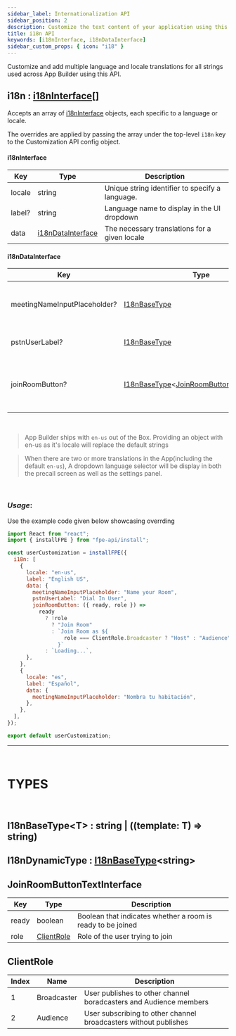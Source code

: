 ```yaml
---
sidebar_label: Internationalization API
sidebar_position: 2
description: Customize the text content of your application using this API
title: i18n API
keywords: [i18nInterface, i18nDataInterface]
sidebar_custom_props: { icon: "i18" }
---
```


Customize and add multiple language and locale translations for all strings used across App Builder using this API.

## i18n : [i18nInterface](#i18ninterface)\[\]

Accepts an array of [i18nInterface](#i18ninterface) objects, each specific to a language or locale.

The overrides are applied by passing the array under the top-level `i18n` key to the Customization API config object.

#### i18nInterface

| Key    | Type                                | Description                                     |
| ------ | ----------------------------------- | ----------------------------------------------- |
| locale | string                              | Unique string identifier to specify a language. |
| label? | string                              | Language name to display in the UI dropdown     |
| data   | [i18nDataInterface](#i18ndatainterface) | The necessary translations for a given locale   |

#### i18nDataInterface

<!-- TODO(adictya): Try a different represntation method for this  -->

| Key                          | Type                                                                                        | Description                                       | Defaults          |
| ---------------------------- | ------------------------------------------------------------------------------------------- | ------------------------------------------------- | ----------------- |
| meetingNameInputPlaceholder? | [I18nBaseType](#i18nbasetypet)                                                              | Placeholder text for the meeting name input field | Name your meeting |
| pstnUserLabel?               | [I18nBaseType](#i18nbasetypet)                                                              | Label for the PSTN user                           | PSTN User         |
| joinRoomButton?              | [I18nBaseType](#i18nbasetypet)<[JoinRoomButtonTextInterface](#joinroombuttontextinterface)> | Label for the join room button on precall screen  | Join room         |

<br/>

> App Builder ships with `en-us` out of the Box. Providing an object with en-us as it's locale will replace the default strings

> When there are two or more translations in the App(including the default `en-us`), A dropdown language selector will be display in both the precall screen as well as the settings panel.

<br/>

### _Usage_:

Use the example code given below showcasing overrding

```js
import React from "react";
import { installFPE } from "fpe-api/install";

const userCustomization = installFPE({
  i18n: [
    {
      locale: "en-us",
      label: "English US",
      data: {
        meetingNameInputPlaceholder: "Name your Room",
        pstnUserLabel: "Dial In User",
        joinRoomButton: ({ ready, role }) =>
          ready
            ? !role
              ? "Join Room"
              : `Join Room as ${
                  role === ClientRole.Broadcaster ? "Host" : "Audience"
                }`
            : `Loading...`,
      },
    },
    {
      locale: "es",
      label: "Español",
      data: {
        meetingNameInputPlaceholder: "Nombra tu habitación",
      },
    },
  ],
});

export default userCustomization;
```

---

<br/>

# TYPES

<br/>

<api>

<method>

## I18nBaseType<T\> : string | ((template: T) => string)

</method>

<method>

## I18nDynamicType : [I18nBaseType](#i18nbasetypet)<string\>

</method>

<method>

## JoinRoomButtonTextInterface

| Key   | Type                      | Description                                                 |
| ----- | ------------------------- | ----------------------------------------------------------- |
| ready | boolean                   | Boolean that indicates whether a room is ready to be joined |
| role  | [ClientRole](#clientrole) | Role of the user trying to join                             |

</method>

<method>

## ClientRole

| Index | Name        | Description                                                       |
| ----- | ----------- | ----------------------------------------------------------------- |
| 1     | Broadcaster | User publishes to other channel boradcasters and Audience members |
| 2     | Audience    | User subscribing to other channel broadcasters without publishes  |

</method>
</api>
